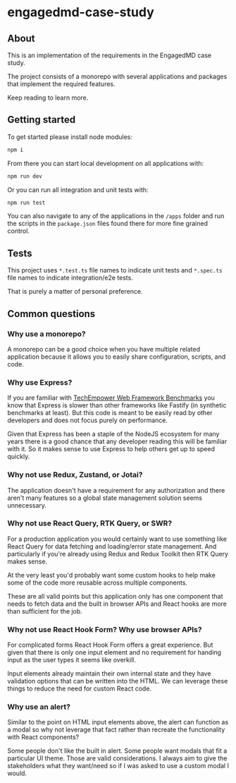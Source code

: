 # engagedmd-case-study

## About

This is an implementation of the requirements in the EngagedMD case study.

The project consists of a monorepo with several applications and packages that implement the required features.

Keep reading to learn more.

## Getting started

To get started please install node modules:

```sh
npm i
```

From there you can start local development on all applications with:

```sh
npm run dev
```

Or you can run all integration and unit tests with:

```sh
npm run test
```

You can also navigate to any of the applications in the `/apps` folder and run the scripts in the `package.json` files found there for more fine grained control.

## Tests

This project uses `*.test.ts` file names to indicate unit tests and `*.spec.ts` file names to indicate integration/e2e tests.

That is purely a matter of personal preference.

## Common questions

### Why use a monorepo?

A monorepo can be a good choice when you have multiple related application because it allows you to easily share configuration, scripts, and code.

### Why use Express?

If you are familiar with [TechEmpower Web Framework Benchmarks](https://www.techempower.com/benchmarks/) you know that Express is slower than other frameworks like Fastify (in synthetic benchmarks at least). But this code is meant to be easily read by other developers and does not focus purely on performance.

Given that Express has been a staple of the NodeJS ecosystem for many years there is a good chance that any developer reading this will be familiar with it. So it makes sense to use Express to help others get up to speed quickly.

### Why not use Redux, Zustand, or Jotai?

The application doesn't have a requirement for any authorization and there aren't many features so a global state management solution seems unnecessary.

### Why not use React Query, RTK Query, or SWR?

For a production application you would certainly want to use something like React Query for data fetching and loading/error state management. And particularly if you're already using Redux and Redux Toolkit then RTK Query makes sense.

At the very least you'd probably want some custom hooks to help make some of the code more reusable across multiple components.

These are all valid points but this application only has one component that needs to fetch data and the built in browser APIs and React hooks are more than sufficient for the job.

### Why not use React Hook Form? Why use browser APIs?

For complicated forms React Hook Form offers a great experience. But given that there is only one input element and no requirement for handing input as the user types it seems like overkill.

Input elements already maintain their own internal state and they have validation options that can be written into the HTML. We can leverage these things to reduce the need for custom React code.

### Why use an alert?

Similar to the point on HTML input elements above, the alert can function as a modal so why not leverage that fact rather than recreate the functionality with React components?

Some people don't like the built in alert. Some people want modals that fit a particular UI theme. Those are valid considerations. I always aim to give the stakeholders what they want/need so if I was asked to use a custom modal I would.
